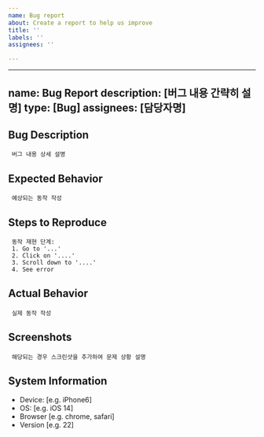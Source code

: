 ```yaml
---
name: Bug report
about: Create a report to help us improve
title: ''
labels: ''
assignees: ''

---
```


---
name: Bug Report
description: [버그 내용 간략히 설명]
type: [Bug]
assignees: [담당자명]
---

## Bug Description
     버그 내용 상세 설명

## Expected Behavior
     예상되는 동작 작성

## Steps to Reproduce
     동작 재현 단계:
     1. Go to '...'
     2. Click on '....'
     3. Scroll down to '....'
     4. See error

## Actual Behavior
     실제 동작 작성

## Screenshots
     해당되는 경우 스크린샷을 추가하여 문제 상황 설명

## System Information
 - Device: [e.g. iPhone6]
 - OS: [e.g. iOS 14]
 - Browser [e.g. chrome, safari]
 - Version [e.g. 22]
